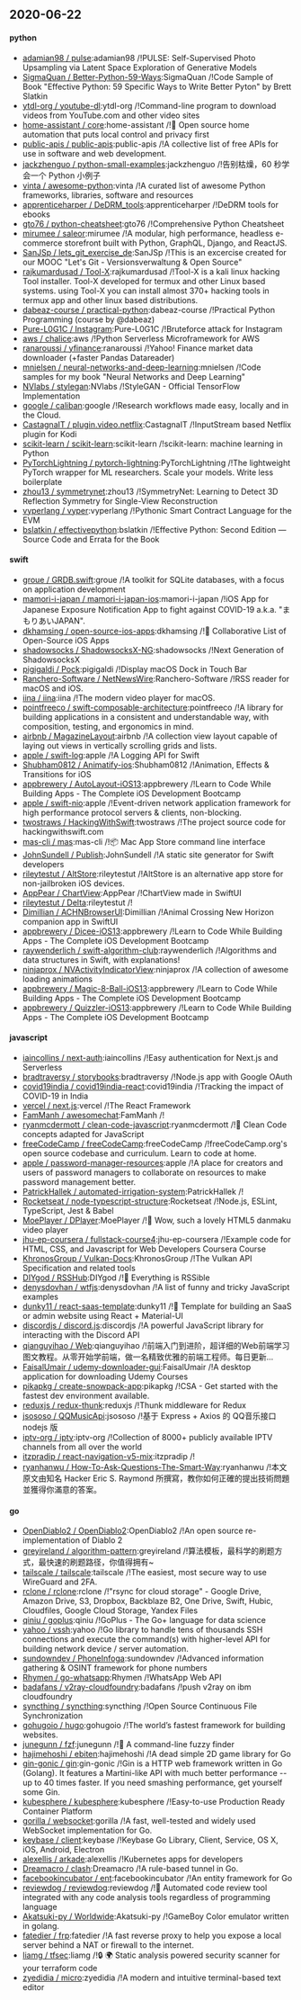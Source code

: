 ## 2020-06-22

#### python
* [adamian98 / pulse](https://github.com/adamian98/pulse):adamian98 /!PULSE: Self-Supervised Photo Upsampling via Latent Space Exploration of Generative Models
* [SigmaQuan / Better-Python-59-Ways](https://github.com/SigmaQuan/Better-Python-59-Ways):SigmaQuan /!Code Sample of Book "Effective Python: 59 Specific Ways to Write Better Pyton" by Brett Slatkin
* [ytdl-org / youtube-dl](https://github.com/ytdl-org/youtube-dl):ytdl-org /!Command-line program to download videos from YouTube.com and other video sites
* [home-assistant / core](https://github.com/home-assistant/core):home-assistant /!🏡
Open source home automation that puts local control and privacy first
* [public-apis / public-apis](https://github.com/public-apis/public-apis):public-apis /!A collective list of free APIs for use in software and web development.
* [jackzhenguo / python-small-examples](https://github.com/jackzhenguo/python-small-examples):jackzhenguo /!告别枯燥，60 秒学会一个 Python 小例子
* [vinta / awesome-python](https://github.com/vinta/awesome-python):vinta /!A curated list of awesome Python frameworks, libraries, software and resources
* [apprenticeharper / DeDRM_tools](https://github.com/apprenticeharper/DeDRM_tools):apprenticeharper /!DeDRM tools for ebooks
* [gto76 / python-cheatsheet](https://github.com/gto76/python-cheatsheet):gto76 /!Comprehensive Python Cheatsheet
* [mirumee / saleor](https://github.com/mirumee/saleor):mirumee /!A modular, high performance, headless e-commerce storefront built with Python, GraphQL, Django, and ReactJS.
* [SanJSp / lets_git_exercise_de](https://github.com/SanJSp/lets_git_exercise_de):SanJSp /!This is an excercise created for our MOOC "Let's Git - Versionsverwaltung & Open Source"
* [rajkumardusad / Tool-X](https://github.com/rajkumardusad/Tool-X):rajkumardusad /!Tool-X is a kali linux hacking Tool installer. Tool-X developed for termux and other Linux based systems. using Tool-X you can install almost 370+ hacking tools in termux app and other linux based distributions.
* [dabeaz-course / practical-python](https://github.com/dabeaz-course/practical-python):dabeaz-course /!Practical Python Programming (course by @dabeaz)
* [Pure-L0G1C / Instagram](https://github.com/Pure-L0G1C/Instagram):Pure-L0G1C /!Bruteforce attack for Instagram
* [aws / chalice](https://github.com/aws/chalice):aws /!Python Serverless Microframework for AWS
* [ranaroussi / yfinance](https://github.com/ranaroussi/yfinance):ranaroussi /!Yahoo! Finance market data downloader (+faster Pandas Datareader)
* [mnielsen / neural-networks-and-deep-learning](https://github.com/mnielsen/neural-networks-and-deep-learning):mnielsen /!Code samples for my book "Neural Networks and Deep Learning"
* [NVlabs / stylegan](https://github.com/NVlabs/stylegan):NVlabs /!StyleGAN - Official TensorFlow Implementation
* [google / caliban](https://github.com/google/caliban):google /!Research workflows made easy, locally and in the Cloud.
* [CastagnaIT / plugin.video.netflix](https://github.com/CastagnaIT/plugin.video.netflix):CastagnaIT /!InputStream based Netflix plugin for Kodi
* [scikit-learn / scikit-learn](https://github.com/scikit-learn/scikit-learn):scikit-learn /!scikit-learn: machine learning in Python
* [PyTorchLightning / pytorch-lightning](https://github.com/PyTorchLightning/pytorch-lightning):PyTorchLightning /!The lightweight PyTorch wrapper for ML researchers. Scale your models. Write less boilerplate
* [zhou13 / symmetrynet](https://github.com/zhou13/symmetrynet):zhou13 /!SymmetryNet: Learning to Detect 3D Reflection Symmetry for Single-View Reconstruction
* [vyperlang / vyper](https://github.com/vyperlang/vyper):vyperlang /!Pythonic Smart Contract Language for the EVM
* [bslatkin / effectivepython](https://github.com/bslatkin/effectivepython):bslatkin /!Effective Python: Second Edition — Source Code and Errata for the Book

#### swift
* [groue / GRDB.swift](https://github.com/groue/GRDB.swift):groue /!A toolkit for SQLite databases, with a focus on application development
* [mamori-i-japan / mamori-i-japan-ios](https://github.com/mamori-i-japan/mamori-i-japan-ios):mamori-i-japan /!iOS App for Japanese Exposure Notification App to fight against COVID-19 a.k.a. "まもりあいJAPAN".
* [dkhamsing / open-source-ios-apps](https://github.com/dkhamsing/open-source-ios-apps):dkhamsing /!📱
Collaborative List of Open-Source iOS Apps
* [shadowsocks / ShadowsocksX-NG](https://github.com/shadowsocks/ShadowsocksX-NG):shadowsocks /!Next Generation of ShadowsocksX
* [pigigaldi / Pock](https://github.com/pigigaldi/Pock):pigigaldi /!Display macOS Dock in Touch Bar
* [Ranchero-Software / NetNewsWire](https://github.com/Ranchero-Software/NetNewsWire):Ranchero-Software /!RSS reader for macOS and iOS.
* [iina / iina](https://github.com/iina/iina):iina /!The modern video player for macOS.
* [pointfreeco / swift-composable-architecture](https://github.com/pointfreeco/swift-composable-architecture):pointfreeco /!A library for building applications in a consistent and understandable way, with composition, testing, and ergonomics in mind.
* [airbnb / MagazineLayout](https://github.com/airbnb/MagazineLayout):airbnb /!A collection view layout capable of laying out views in vertically scrolling grids and lists.
* [apple / swift-log](https://github.com/apple/swift-log):apple /!A Logging API for Swift
* [Shubham0812 / Animatify-ios](https://github.com/Shubham0812/Animatify-ios):Shubham0812 /!Animation, Effects & Transitions for iOS
* [appbrewery / AutoLayout-iOS13](https://github.com/appbrewery/AutoLayout-iOS13):appbrewery /!Learn to Code While Building Apps - The Complete iOS Development Bootcamp
* [apple / swift-nio](https://github.com/apple/swift-nio):apple /!Event-driven network application framework for high performance protocol servers & clients, non-blocking.
* [twostraws / HackingWithSwift](https://github.com/twostraws/HackingWithSwift):twostraws /!The project source code for hackingwithswift.com
* [mas-cli / mas](https://github.com/mas-cli/mas):mas-cli /!📦
Mac App Store command line interface
* [JohnSundell / Publish](https://github.com/JohnSundell/Publish):JohnSundell /!A static site generator for Swift developers
* [rileytestut / AltStore](https://github.com/rileytestut/AltStore):rileytestut /!AltStore is an alternative app store for non-jailbroken iOS devices.
* [AppPear / ChartView](https://github.com/AppPear/ChartView):AppPear /!ChartView made in SwiftUI
* [rileytestut / Delta](https://github.com/rileytestut/Delta):rileytestut /!
* [Dimillian / ACHNBrowserUI](https://github.com/Dimillian/ACHNBrowserUI):Dimillian /!Animal Crossing New Horizon companion app in SwiftUI
* [appbrewery / Dicee-iOS13](https://github.com/appbrewery/Dicee-iOS13):appbrewery /!Learn to Code While Building Apps - The Complete iOS Development Bootcamp
* [raywenderlich / swift-algorithm-club](https://github.com/raywenderlich/swift-algorithm-club):raywenderlich /!Algorithms and data structures in Swift, with explanations!
* [ninjaprox / NVActivityIndicatorView](https://github.com/ninjaprox/NVActivityIndicatorView):ninjaprox /!A collection of awesome loading animations
* [appbrewery / Magic-8-Ball-iOS13](https://github.com/appbrewery/Magic-8-Ball-iOS13):appbrewery /!Learn to Code While Building Apps - The Complete iOS Development Bootcamp
* [appbrewery / Quizzler-iOS13](https://github.com/appbrewery/Quizzler-iOS13):appbrewery /!Learn to Code While Building Apps - The Complete iOS Development Bootcamp

#### javascript
* [iaincollins / next-auth](https://github.com/iaincollins/next-auth):iaincollins /!Easy authentication for Next.js and Serverless
* [bradtraversy / storybooks](https://github.com/bradtraversy/storybooks):bradtraversy /!Node.js app with Google OAuth
* [covid19india / covid19india-react](https://github.com/covid19india/covid19india-react):covid19india /!Tracking the impact of COVID-19 in India
* [vercel / next.js](https://github.com/vercel/next.js):vercel /!The React Framework
* [FamManh / awesomechat](https://github.com/FamManh/awesomechat):FamManh /!
* [ryanmcdermott / clean-code-javascript](https://github.com/ryanmcdermott/clean-code-javascript):ryanmcdermott /!🛁
Clean Code concepts adapted for JavaScript
* [freeCodeCamp / freeCodeCamp](https://github.com/freeCodeCamp/freeCodeCamp):freeCodeCamp /!freeCodeCamp.org's open source codebase and curriculum. Learn to code at home.
* [apple / password-manager-resources](https://github.com/apple/password-manager-resources):apple /!A place for creators and users of password managers to collaborate on resources to make password management better.
* [PatrickHallek / automated-irrigation-system](https://github.com/PatrickHallek/automated-irrigation-system):PatrickHallek /!
* [Rocketseat / node-typescript-structure](https://github.com/Rocketseat/node-typescript-structure):Rocketseat /!Node.js, ESLint, TypeScript, Jest & Babel
* [MoePlayer / DPlayer](https://github.com/MoePlayer/DPlayer):MoePlayer /!🍭
Wow, such a lovely HTML5 danmaku video player
* [jhu-ep-coursera / fullstack-course4](https://github.com/jhu-ep-coursera/fullstack-course4):jhu-ep-coursera /!Example code for HTML, CSS, and Javascript for Web Developers Coursera Course
* [KhronosGroup / Vulkan-Docs](https://github.com/KhronosGroup/Vulkan-Docs):KhronosGroup /!The Vulkan API Specification and related tools
* [DIYgod / RSSHub](https://github.com/DIYgod/RSSHub):DIYgod /!🍰
Everything is RSSible
* [denysdovhan / wtfjs](https://github.com/denysdovhan/wtfjs):denysdovhan /!A list of funny and tricky JavaScript examples
* [dunky11 / react-saas-template](https://github.com/dunky11/react-saas-template):dunky11 /!🌊
Template for building an SaaS or admin website using React + Material-UI
* [discordjs / discord.js](https://github.com/discordjs/discord.js):discordjs /!A powerful JavaScript library for interacting with the Discord API
* [qianguyihao / Web](https://github.com/qianguyihao/Web):qianguyihao /!前端入门到进阶，超详细的Web前端学习图文教程。从零开始学前端，做一名精致优雅的前端工程师。每日更新...
* [FaisalUmair / udemy-downloader-gui](https://github.com/FaisalUmair/udemy-downloader-gui):FaisalUmair /!A desktop application for downloading Udemy Courses
* [pikapkg / create-snowpack-app](https://github.com/pikapkg/create-snowpack-app):pikapkg /!CSA - Get started with the fastest dev environment available.
* [reduxjs / redux-thunk](https://github.com/reduxjs/redux-thunk):reduxjs /!Thunk middleware for Redux
* [jsososo / QQMusicApi](https://github.com/jsososo/QQMusicApi):jsososo /!基于 Express + Axios 的 QQ音乐接口 nodejs 版
* [iptv-org / iptv](https://github.com/iptv-org/iptv):iptv-org /!Collection of 8000+ publicly available IPTV channels from all over the world
* [itzpradip / react-navigation-v5-mix](https://github.com/itzpradip/react-navigation-v5-mix):itzpradip /!
* [ryanhanwu / How-To-Ask-Questions-The-Smart-Way](https://github.com/ryanhanwu/How-To-Ask-Questions-The-Smart-Way):ryanhanwu /!本文原文由知名 Hacker Eric S. Raymond 所撰寫，教你如何正確的提出技術問題並獲得你滿意的答案。

#### go
* [OpenDiablo2 / OpenDiablo2](https://github.com/OpenDiablo2/OpenDiablo2):OpenDiablo2 /!An open source re-implementation of Diablo 2
* [greyireland / algorithm-pattern](https://github.com/greyireland/algorithm-pattern):greyireland /!算法模板，最科学的刷题方式，最快速的刷题路径，你值得拥有~
* [tailscale / tailscale](https://github.com/tailscale/tailscale):tailscale /!The easiest, most secure way to use WireGuard and 2FA.
* [rclone / rclone](https://github.com/rclone/rclone):rclone /!"rsync for cloud storage" - Google Drive, Amazon Drive, S3, Dropbox, Backblaze B2, One Drive, Swift, Hubic, Cloudfiles, Google Cloud Storage, Yandex Files
* [qiniu / goplus](https://github.com/qiniu/goplus):qiniu /!GoPlus - The Go+ language for data science
* [yahoo / vssh](https://github.com/yahoo/vssh):yahoo /!Go library to handle tens of thousands SSH connections and execute the command(s) with higher-level API for building network device / server automation.
* [sundowndev / PhoneInfoga](https://github.com/sundowndev/PhoneInfoga):sundowndev /!Advanced information gathering & OSINT framework for phone numbers
* [Rhymen / go-whatsapp](https://github.com/Rhymen/go-whatsapp):Rhymen /!WhatsApp Web API
* [badafans / v2ray-cloudfoundry](https://github.com/badafans/v2ray-cloudfoundry):badafans /!push v2ray on ibm cloudfoundry
* [syncthing / syncthing](https://github.com/syncthing/syncthing):syncthing /!Open Source Continuous File Synchronization
* [gohugoio / hugo](https://github.com/gohugoio/hugo):gohugoio /!The world’s fastest framework for building websites.
* [junegunn / fzf](https://github.com/junegunn/fzf):junegunn /!🌸
A command-line fuzzy finder
* [hajimehoshi / ebiten](https://github.com/hajimehoshi/ebiten):hajimehoshi /!A dead simple 2D game library for Go
* [gin-gonic / gin](https://github.com/gin-gonic/gin):gin-gonic /!Gin is a HTTP web framework written in Go (Golang). It features a Martini-like API with much better performance -- up to 40 times faster. If you need smashing performance, get yourself some Gin.
* [kubesphere / kubesphere](https://github.com/kubesphere/kubesphere):kubesphere /!Easy-to-use Production Ready Container Platform
* [gorilla / websocket](https://github.com/gorilla/websocket):gorilla /!A fast, well-tested and widely used WebSocket implementation for Go.
* [keybase / client](https://github.com/keybase/client):keybase /!Keybase Go Library, Client, Service, OS X, iOS, Android, Electron
* [alexellis / arkade](https://github.com/alexellis/arkade):alexellis /!Kubernetes apps for developers
* [Dreamacro / clash](https://github.com/Dreamacro/clash):Dreamacro /!A rule-based tunnel in Go.
* [facebookincubator / ent](https://github.com/facebookincubator/ent):facebookincubator /!An entity framework for Go
* [reviewdog / reviewdog](https://github.com/reviewdog/reviewdog):reviewdog /!🐶
Automated code review tool integrated with any code analysis tools regardless of programming language
* [Akatsuki-py / Worldwide](https://github.com/Akatsuki-py/Worldwide):Akatsuki-py /!GameBoy Color emulator written in golang.
* [fatedier / frp](https://github.com/fatedier/frp):fatedier /!A fast reverse proxy to help you expose a local server behind a NAT or firewall to the internet.
* [liamg / tfsec](https://github.com/liamg/tfsec):liamg /!🔒
🌍
Static analysis powered security scanner for your terraform code
* [zyedidia / micro](https://github.com/zyedidia/micro):zyedidia /!A modern and intuitive terminal-based text editor
